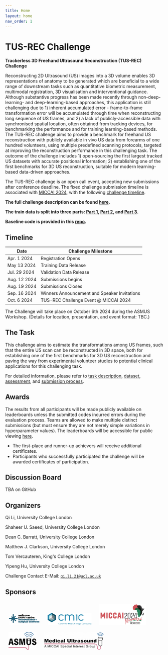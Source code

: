 ```yaml
---
title: Home
layout: home
nav_order: 1
---
```


# TUS-REC Challenge

**Trackerless 3D Freehand Ultrasound Reconstruction (TUS-REC) Challenge**

Reconstructing 2D Ultrasound (US) images into a 3D volume enables 3D representations of anatomy to be generated which are beneficial to a wide range of downstream tasks such as quantitative biometric measurement, multimodal registration, 3D visualisation and interventional guidance. Although substantive progress has been made recently through non-deep-learning- and deep-learning-based approaches, this application is still challenging due to 1) inherent accumulated error - frame-to-frame transformation error will be accumulated through time when reconstructing long sequence of US frames, and 2) a lack of publicly-accessible data with synchronised spatial location, often obtained from tracking devices, for benchmarking the performance and for training learning-based methods. The TUS-REC challenge aims to provide a benchmark for freehand US reconstruction with publicly available in vivo US data from forearms of one hundred volunteers, using multiple predefined scanning protocols, targeted at improving the reconstruction performance in this challenging task. The outcome of the challenge includes 1) open-sourcing the first largest tracked US datasets with accurate positional information; 2) establishing one of the first benchmarks for 3D US reconstruction, suitable for modern learning-based data-driven approaches.

The TUS-REC challenge is an open call event, accepting new submissions after conference deadline. The fixed challenge submission timeline is associated with [MICCAI 2024](https://conferences.miccai.org/2024/en/), with the following [challenge timeline](#timeline).

**The full challenge description can be found [here](https://zenodo.org/doi/10.5281/zenodo.10991500).**

<!-- can be found [here](https://zenodo.org/record/7844908).** -->
**The train data is split into three parts: [Part 1](https://zenodo.org/doi/10.5281/zenodo.11178508), [Part 2](https://zenodo.org/doi/10.5281/zenodo.11180794), and [Part 3](https://zenodo.org/doi/10.5281/zenodo.11355499).**
<!-- **Sample baseline models for training and testing on the challenge data are accessible [here](https://github.com/muregpro/Baseline-Networks).** -->

**Baseline code is provided in this [repo](https://github.com/QiLi111/tus-rec-challenge_baseline).**
## Timeline

| Date                          | Challenge Milestone                              |
| ----------------------------- | ------------------------------------------------ |
| Apr. 1 2024                   | Registration Opens                               |
| May 13 2024                   | Training Data Release                            |
| Jul. 29 2024                  | Validation Data Release                          |
| Aug. 12 2024                  | Submissions begins                               |
| Aug. 19 2024                  | Submissions Closes                               |
| Sep. 16 2024                  | Winners Announcement and Speaker Invitations     |
| Oct. 6 2024                   | TUS-REC Challenge Event @ MICCAI 2024            |

The Challenge will take place on October 6th 2024 during the ASMUS Workshop. (Details for location, presentation, and event format: TBC.)

## The Task

This challenge aims to estimate the transformations among US frames, such that the entire US scan can be reconstructed in 3D space, both for establishing one of the first benchmarks for 3D US reconstruction and paving the way from experimental volunteer studies to potential clinical applications for this challenging task.

For detailed information, please refer to [task description](task.html), [dataset](data.html), [assessment](assessment.html), and [submission process](submission.html).

## Awards

The results from all participants will be made publicly available on leaderboards unless the submitted codes incurred errors during the evaluation process. Teams are allowed to make multiple distinct submissions (but must ensure they are not merely simple variations in hyperparameter values). The leaderboards will be accessible for public viewing [here](leaderboard.html).

- The first-place and runner-up achievers will receive additional certificates.
- Participants who successfully participated the challenge will be awarded certificates of participation.

## Discussion Board 

TBA on GitHub

## Organizers

Qi Li, University College London

Shaheer U. Saeed, University College London

Dean C. Barratt, University College London

Matthew J. Clarkson, University College London

Tom Vercauteren, King's College London

Yipeng Hu, University College London

Challenge Contact E-Mail: [`qi.li.21@ucl.ac.uk`](mailto:qi.li.21@ucl.ac.uk)

## Sponsors

<div >
  <a href="https://www.ucl.ac.uk/interventional-surgical-sciences/wellcome-epsrc-centre-interventional-and-surgical-sciences-weiss" target="_blank"><img style="padding: 10px;" src="img/weiss.png" width=101px></a>
  <a href="https://www.ucl.ac.uk/medical-image-computing" target="_blank"><img style="padding: 10px;" src="img/CMIC.png" width=140px></a>
  <a href="https://conferences.miccai.org/2024/en/" target="_blank"><img style="padding: 10px;" src="img/miccai2024-logo.png" width=150px></a>
  <a href="https://cohttps://miccai-ultrasound.github.io/#/asmus24" target="_blank"><img style="padding: 10px;" src="img/asmus.png" width=90px></a>
  <a href="https://miccai.org/index.php/special-interest-groups/sig/" target="_blank"><img style="padding: 10px;" src="img/SIGMUS.png" width=190px></a>
</div>